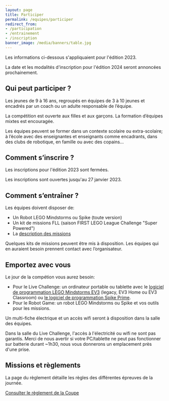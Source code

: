 ```yaml
---
layout: page
title: Participer
permalink: /equipes/participer
redirect_from:
- /participation
- /entrainement
- /inscription
banner_image: /media/banners/table.jpg
---
```


Les informations ci-dessous s'appliquaient pour l'édition 2023.

La date et les modalités d'inscription pour l'édition 2024 seront annoncées prochainement.

## Qui peut participer ?

Les jeunes de 9 à 16 ans, regroupés en équipes de 3 à 10 jeunes et encadrés
par un coach ou un adulte responsable de l’équipe.

La compétition est ouverte aux filles et aux garçons.
La formation d’équipes mixtes est encouragée.

Les équipes peuvent se former dans un contexte scolaire ou extra-scolaire;
à l’école avec des enseignantes et enseignants comme encadrants,
dans des clubs de robotique, en famille ou avec des copains…

## Comment s’inscrire ?

Les inscriptions pour l'édition 2023 sont fermées.

Les inscriptions sont ouvertes jusqu'au 27 janvier 2023.

## Comment s’entraîner ?

Les équipes doivent disposer de:

- Un Robot LEGO Mindstorms ou Spike (toute version)
- Un kit de missions FLL (saison FIRST LEGO League Challenge "Super Powered")
- La [description des missions](https://www.first-lego-league.org/en/2022-23-season/challenge-resources/insights-into-season-materials)

Quelques kits de missions peuvent être mis à disposition.
Les équipes qui en auraient besoin prennent contact avec l’organisateur.

## Emportez avec vous

Le jour de la compétion vous aurez besoin:

- Pour le Live Challenge: un ordinateur portable ou tablette avec le [logiciel de programmation LEGO Mindstorms EV3](https://www.lego.com/fr-fr/themes/mindstorms/downloads) (legacy, EV3 Home ou EV3 Classroom) ou [le logiciel de programmation Spike Prime](https://education.lego.com/fr-fr/downloads/spike-app/software).
- Pour le Robot Game: un robot LEGO Mindstorms ou Spike et vos outils pour les missions.

Un multi-fiche électrique et un accès wifi seront à disposition dans la salle des équipes.

Dans la salle du Live Challenge, l'accès à l'électricité ou wifi ne sont pas garantis.
Merci de nous avertir si votre PC/tablette ne peut pas fonctionner sur batterie durant ~1h30, nous vous donnerons un emplacement près d'une prise.

## Missions et règlements

La page du règlement détaille les règles des différentes épreuves de la journée.

<a class="btn btn-default" href="/equipes/reglement">Consulter le règlement de la Coupe</a>
